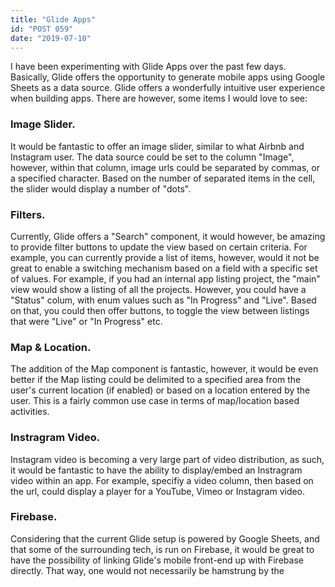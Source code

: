 ```yaml
---
title: "Glide Apps"
id: "POST 059"
date: "2019-07-10"
---
```


I have been experimenting with Glide Apps over the past few days. Basically, Glide offers the opportunity to generate mobile apps using Google Sheets as a data source. Glide offers a wonderfully intuitive user experience when building apps. There are however, some items I would love to see: 

### Image Slider.

It would be fantastic to offer an image slider, similar to what Airbnb and Instagram user. The data source could be set to the column "Image", however, within that column, image urls could be separated by commas, or a specified character. Based on the number of separated items in the cell, the slider would display a number of "dots". 

### Filters.

Currently, Glide offers a "Search" component, it would however, be amazing to provide filter buttons to update the view based on certain criteria. For example, you can currently provide a list of items, however, would it not be great to enable a switching mechanism based on a field with a specific set of values. For example, if you had an internal app listing project, the "main" view would show a listing of all the projects. However, you could have a "Status" colum, with enum values such as "In Progress" and "Live". Based on that, you could then offer buttons, to toggle the view between listings that were "Live" or "In Progress" etc. 

### Map & Location.

The addition of the Map component is fantastic, however, it would be even better if the Map listing could be delimited to a specified area from the user's current location (if enabled) or based on a location entered by the user. This is a fairly common use case in terms of map/location based activities. 

### Instragram Video. 

Instagram video is becoming a very large part of video distribution, as such, it would be fantastic to have the ability to display/embed an Instragram video within an app. For example, specifiy a video column, then based on the url, could display a player for a YouTube, Vimeo or Instagram video. 

### Firebase.

Considering that the current Glide setup is powered by Google Sheets, and that some of the surrounding tech, is run on Firebase, it would be great to have the possibility of linking Glide's mobile front-end up with Firebase directly. That way, one would not necessarily be hamstrung by the 


